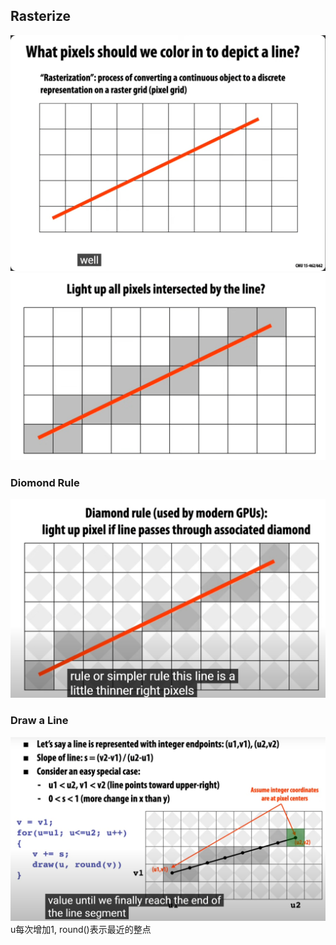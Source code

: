 ## Rasterize 
![alt text](./assets/Lecture01/image.png)
![alt text](./assets/Lecture01/image-1.png)
### Diomond Rule
![alt text](./assets/Lecture01/image-2.png)

### Draw a Line 
![alt text](./assets/Lecture01/image-4.png)
u每次增加1, round()表示最近的整点


